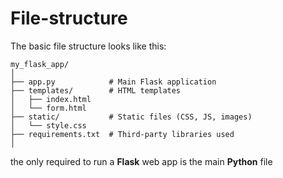 # File-structure

The basic file structure looks like this:

```shell
my_flask_app/
│
├── app.py            # Main Flask application
├── templates/        # HTML templates
│   ├── index.html
│   └── form.html
├── static/           # Static files (CSS, JS, images)
│   └── style.css
├── requirements.txt  # Third-party libraries used   
│ 
```

the only required to run a **Flask** web app is the main **Python** file
